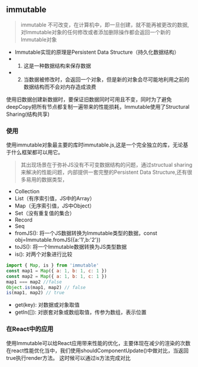 ## immutable
> immutable 不可改变，在计算机中，即一旦创建，就不能再被更改的数据, 对Immutable对象的任何修改或者添加删除操作都会返回一个新的Immutable对象


- Immutable实现的原理是Persistent Data Structure（持久化数据结构）
- 1. 这是一种数据结构来保存数据
- 2. 当数据被修改时，会返回一个对象，但是新的对象会尽可能地利用之前的数据结构而不会对内存造成浪费

使用旧数据创建新数据时，要保证旧数据同时可用且不变，同时为了避免deepCopy把所有节点都复制一遍带来的性能损耗，Immutable使用了Structural Sharing(结构共享)


### 使用
使用immutable对象最主要的库时immutable.js,这是一个完全独立的库，无论基于什么框架都可以用它。

> 其出现场景在于弥补JS没有不可变数据结构的问题，通过structual sharing来解决的性能问题，内部提供一套完整的Persistent Data Structure,还有很多易用的数据类型，


- Collection
- List（有序索引值，JS中的Array）
- Map（无序索引值，JS中Object）
- Set（没有重复值的集合）
- Record
- Seq
- fromJS(): 将一个JS数据转换为Immutable类型的数据，const obj=Immutable.fromJS({a:'1',b:'2'})
- toJS(): 将一个Immutable数据转换为JS类型数据
- is(): 对两个对象进行比较
```js
import { Map, is } from 'immutable'
const map1 = Map({ a: 1, b: 1, c: 1 })
const map2 = Map({ a: 1, b: 1, c: 1 })
map1 === map2 //false
Object.is(map1, map2) // false
is(map1, map2) // true
```
- get(key): 对数据或对象取值
- getIn([]): 对嵌套对象或数组取值，传参为数组，表示位置

### 在React中的应用
使用Immutable可以给React应用带来性能的优化，主要体现在减少的渲染的次数
在react性能优化当中，我们使用shouldComponentUpdate()中做对比，当返回true执行render方法。
这时候可以通过is方法完成对比
